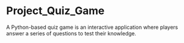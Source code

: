# Project_Quiz_Game
A Python-based quiz game is an interactive application where players answer a series of questions to test their knowledge.
